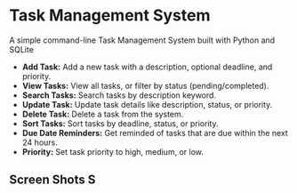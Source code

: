 # Task Management System

A simple command-line Task Management System built with Python and SQLite

- **Add Task:** Add a new task with a description, optional deadline, and priority.
- **View Tasks:** View all tasks, or filter by status (pending/completed).
- **Search Tasks:** Search tasks by description keyword.
- **Update Task:** Update task details like description, status, or priority.
- **Delete Task:** Delete a task from the system.
- **Sort Tasks:** Sort tasks by deadline, status, or priority.
- **Due Date Reminders:** Get reminded of tasks that are due within the next 24 hours.
- **Priority:** Set task priority to high, medium, or low.



## Screen Shots S
